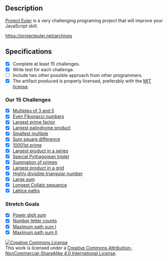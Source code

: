 ## Description

[Project Euler](https://projecteuler.net/) is a very challenging programing project that will improve your JavaScript skill.

https://projecteuler.net/archives

## Specifications

- [X] Complete at least 15 challenges.
- [X] Write test for each challenge.
- [ ] Include two other possible approach from other programmers.
- [X] The artifact produced is properly licensed, preferably with the [MIT license][mit-license].

### Our 15 Challenges
- [X] [Multiples of 3 and 5](https://projecteuler.net/problem=1)
- [X] [Even Fibonacci numbers](https://projecteuler.net/problem=2)
- [X] [Largest prime factor](https://projecteuler.net/problem=3)
- [X] [Largest palindrome product](https://projecteuler.net/problem=4)
- [X] [Smallest multiple](https://projecteuler.net/problem=5)
- [X] [Sum square difference](https://projecteuler.net/problem=6)
- [X] [10001st prime](https://projecteuler.net/problem=7)
- [X] [Largest product in a series](https://projecteuler.net/problem=8)
- [X] [Special Pythagorean triplet](https://projecteuler.net/problem=9)
- [X] [Summation of primes](https://projecteuler.net/problem=10)
- [X] [Largest product in a grid](https://projecteuler.net/problem=11)
- [X] [Highly divisible triangular number](https://projecteuler.net/problem=12)
- [X] [Large sum](https://projecteuler.net/problem=13)
- [X] [Longest Collatz sequence](https://projecteuler.net/problem=14)
- [X] [Lattice paths](https://projecteuler.net/problem=15)

### Stretch Goals
- [X] [Power digit sum](https://projecteuler.net/problem=16)
- [X] [Number letter counts](https://projecteuler.net/problem=17)
- [X] [Maximum path sum I](https://projecteuler.net/problem=18)
- [X] [Maximum path sum II](https://projecteuler.net/problem=67)

<!-- LICENSE -->

<a rel="license" href="http://creativecommons.org/licenses/by-nc-sa/4.0/"><img alt="Creative Commons License" style="border-width:0" src="https://i.creativecommons.org/l/by-nc-sa/4.0/80x15.png" /></a>
<br />This work is licensed under a <a rel="license" href="http://creativecommons.org/licenses/by-nc-sa/4.0/">Creative Commons Attribution-NonCommercial-ShareAlike 4.0 International License</a>.

[mit-license]: https://opensource.org/licenses/MIT

